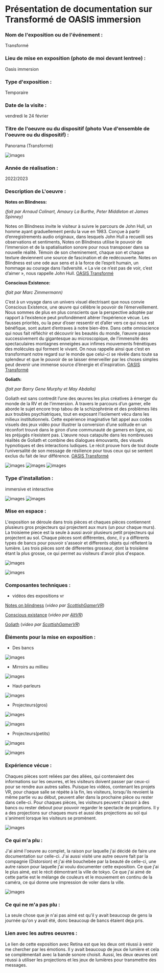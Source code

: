 # Présentation de documentation sur Transformé de OASIS immersion 



### Nom de l'exposition ou de l'événement :
Transformé



### Lieu de mise en exposition (photo de moi devant lentree) :
Oasis immersion




### Type d'exposition :
Temporaire



### Date de la visite :
vendredi le 24 février

### Titre de l'oeuvre ou du dispositif (photo Vue d'ensemble de l'oeuvre ou du dispositif) :
Panorama (Transformé)


![images](media/OASIS_Transforme_vue_ensemble.jpg)


### Année de réalisation :
2022/2023 

### Description de L'oeuvre :
 

 **Notes on Blindness:**
 
 *(fait par Arnaud Colinart, Amaury La Burthe, Peter Middleton et James Spinney)*
 
 Notes on Blindness invite le visiteur à suivre le parcours de John Hull, un homme ayant graduellement perdu la vue en 1983. Conçue à partir d’enregistrements audio originaux, dans lesquels John Hull a recueilli ses observations et sentiments, Notes on Blindness utilise le pouvoir de l’immersion et de la spatialisation sonore pour nous transposer dans sa nouvelle réalité. Témoin de son cheminement, chaque son et chaque texture deviennent une source de fascination et de redécouverte. Notes on Blindness est une ode aux sens et à la force de l’esprit humain, un hommage au courage dans l’adversité. « La vie ce n’est pas de voir, c’est d’aimer », nous rappelle John Hull.
 [OASIS Transformé](https://oasis.im/transforme/)
 
 
 **Conscious Existence:**

 *(fait par Marc Zimmermann)*
 
 C’est à un voyage dans un univers visuel électrisant que nous convie Conscious Existence, une œuvre qui célèbre le pouvoir de l’émerveillement. Nous sommes de plus en plus conscients que la perspective adoptée par rapport à l’existence peut profondément altérer l’expérience vécue. Les fausses priorités, ou la peur d’oser ressentir et d’aller vers ce qui nous est bénéfique, sont autant d’entraves à notre bien-être. Dans cette omniscience qui nous fait réfléchir et découvrir les beautés du monde, l’œuvre passe successivement du gigantesque au microscopique, de l’immensité des spectaculaires montagnes enneigées aux infimes mouvements frénétiques des molécules qui forment le vivant. On nous rappelle ainsi que c’est en transformant notre regard sur le monde que celui-ci se révèle dans toute sa splendeur et que le pouvoir de se laisser émerveiller par les choses simples peut devenir une immense source d’énergie et d’inspiration.
 [OASIS Transformé](https://oasis.im/transforme/)
 
 
 **Goliath:**
 
 *(fait par Barry Gene Murphy et May Abdalla)*
 
 Goliath est sans contredit l’une des œuvres les plus créatives à émerger du monde de la RV et de l’immersion. À travers le parcours d’un gamer, elle aborde le sujet encore trop tabou de la schizophrénie et des problèmes liés aux troubles psychiatriques, tout en exposant l’isolement vécu dans les milieux institutionnels. Cette expérience imaginative fait appel aux codes visuels des jeux vidéo pour illustrer la conversion d’une solitude en un réconfort trouvé dans le giron d’une communauté de gamers en ligne, où les préjugés n’existent pas. L’œuvre nous catapulte dans les nombreuses réalités de Goliath et combine des dialogues émouvants, des visuels hypnotiques et des interactions ludiques. Le récit prouve hors de tout doute l’universalité de son message de résilience pour tous ceux qui se sentent exclus du fait de leur différence.
 [OASIS Transformé](https://oasis.im/transforme/)
 
 
 
 
 



![images](media/OASIS_Transforme_vue_ensemble.jpg)
![images](media/OASIS_Transforme_vue_diagonale.jpg)
![images](media/OASIS_Transforme_vue_cote.jpg)




### Type d'installation :
immersive et interactive


![images](media/OASIS_Transforme_vue_ensemble.jpg)
![images](media/OASIS_Transforme_interractif_sol.jpg)



### Mise en espace :

L'exposition se déroule dans trois pièces et chaques pièces contiennent plusieurs gros projecteurs qui projectent aux murs (un pour chaque murs). La troisieme piece est la seule à aussi avoir plusieurs petit projecteurs qui projectent au sol. Chaque pièces sont différentes, donc, il y a différents types de bancs pour pouvoir s'asseoir et differents objets qui réfletent la lumière. Les trois pièces sont de differentes grosseur, dont la troisième étant la plus grosse, ce qui permet au visiteurs d'avoir plus d'espace. 




![images](media/OASIS_Transforme_vue_ensemble.jpg)


![images](media/OASIS_Transforme_plan.jpg)





### Composantes techniques :
* vidéos des expositions vr

[Notes on blindness](https://youtu.be/ef-Id3PsEzM) (*video par [ScottishGamerVR](https://www.youtube.com/@scottishgamervr)*)





[Conscious existance](https://youtu.be/FbicMIHg2XQ) (*video par [AltVR](https://www.youtube.com/@AltVR_YouTube)*)





[Goliath](https://youtu.be/QdcfLwZZ114) (*video par [ScottishGamerVR](https://www.youtube.com/watch?v=QdcfLwZZ114)*)






### Éléments pour la mise en exposition :
* Des bancs

![images](media/OASIS_Transforme_vue_diagonale.jpg)

* Mirroirs au millieu

![images](media/OASIS_Transforme_composantes_mirroirs.jpg)



* Haut-parleurs

![images](media/OASIS_Transforme_composantes_haut_parleur.jpg)



* Projecteurs(gros)

![images](media/OASIS_Transforme_composantes_gros_projecteur_cote.jpg)

![images](media/OASIS_Transforme_composantes_gros_projecteur_face.jpg)


* Projecteurs(petits)

![images](media/OASIS_Transforme_composantes_petit_projecteur.jpg)

![images](media/OASIS_Transforme_composantes_petit_projecteur_dessous.jpg)



### Expérience vécue :

Chaques pièces sont reliées par des allées, qui contenaient des informations sur les oeuvres, et les visiteurs doivent passer par ceux-ci pour se rendre aux autres salles. Puisque les vidéos, contenant les projets VR, pour chaque salle se répète à la fin, les visiteurs, lorsqu'ils revoient la même partie vu au début, peuvent aller dans la prochaine pièce ou rester dans celle-ci. Pour chaques pièces, les visiteurs peuvent s'assoir à des bancs ou rester debout pour pouvoir regarder le spectacle de projetions. Il y a des projections sur chaques murs et aussi des projections au sol qui s'animent lorsque les visiteurs se promènent. 

![images](media/OASIS_Transforme_posture_visiteur.jpg)

### Ce qui m'a plu :
J'ai aimé l'oeuvre au complet, la  raison pur laquelle j'ai décidé de faire une documentation sur celle-ci. J'ai aussi visité une autre oeuvre fait par la compagnie (Distorsion) et j'ai été bouchebée par la beauté de celle-ci, une autre raison pour laquelle j'ai voulu documenter cette exposition. Ce que j'ai le plus aimé, est le récit démontrant la ville de tokyo. Ce que j'ai aimé de cette partie est le mélange de couleurs et le mouvement en continu de la caméra, ce qui donne une impression de voler dans la ville.

![images](media/OASIS_Transforme_photo_parti_prefere.jpg)

### Ce qui ne m'a pas plu :

La seule chose que je n'ai pas aimé est qu'il y avait beaucoup de gens la journée qu'on y avait été, donc beaucoup de bancs étaient deja pris.

### Lien avec les autres oeuvres :
Le lien de cette exposition avec Retina est que les deux ont réussi à venir me chercher par les émotions. Il y avait beaucoup de jeux de lumière et cela se complémentait avec la bande sonore choisit. Aussi, les deux œuvres ont réussi à utiliser les projections et les jeux de lumières pour transmettre des messages. 

